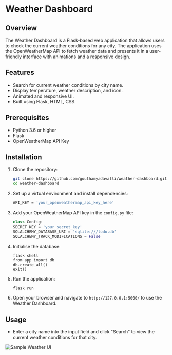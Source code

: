 
# Weather Dashboard

## Overview

The Weather Dashboard is a Flask-based web application that allows users to check the current weather conditions for any city. The application uses the OpenWeatherMap API to fetch weather data and presents it in a user-friendly interface with animations and a responsive design.

## Features

- Search for current weather conditions by city name.
- Display temperature, weather description, and icon.
- Animated and responsive UI.
- Built using Flask, HTML, CSS.

## Prerequisites

- Python 3.6 or higher
- Flask
- OpenWeatherMap API Key

## Installation

1. Clone the repository:
   ```bash
   git clone https://github.com/gouthamyadavalli/weather-dashboard.git
   cd weather-dashboard


2. Set up a virtual environment and install dependencies:
    ```bash
    API_KEY = 'your_openweathermap_api_key_here'
    ```
3. Add your OpenWeatherMap API key in the `config.py` file:
    ```python
    class Config:
    SECRET_KEY = 'your_secret_key'
    SQLALCHEMY_DATABASE_URI = 'sqlite:///todo.db'
    SQLALCHEMY_TRACK_MODIFICATIONS = False
    ```
4. Initialise the database:
    ```
    flask shell
    from app import db
    db.create_all()
    exit()
    ```
4. Run the application:
    ```bash
    flask run
    ```
5. Open your browser and navigate to `http://127.0.0.1:5000/` to use the Weather Dashboard.

## Usage
 - Enter a city name into the input field and click "Search" to view the current weather conditions for that city.

![Sample Weather UI](./static/sample-ui.png)
